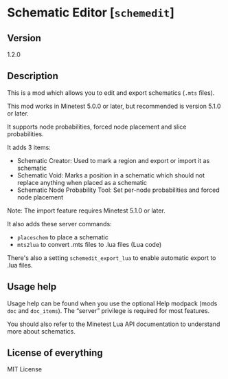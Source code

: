 # Schematic Editor [`schemedit`]

## Version
1.2.0

## Description
This is a mod which allows you to edit and export schematics (`.mts` files).

This mod works in Minetest 5.0.0 or later, but recommended is version 5.1.0
or later.

It supports node probabilities, forced node placement and slice probabilities.

It adds 3 items:

* Schematic Creator: Used to mark a region and export or import it as schematic
* Schematic Void: Marks a position in a schematic which should not replace anything when placed as a schematic
* Schematic Node Probability Tool: Set per-node probabilities and forced node placement

Note: The import feature requires Minetest 5.1.0 or later.

It also adds these server commands:

* `placeschem` to place a schematic
* `mts2lua` to convert .mts files to .lua files (Lua code)

There's also a setting `schemedit_export_lua` to enable automatic export to .lua files.

## Usage help
Usage help can be found when you use the optional Help modpack (mods `doc` and `doc_items`).
The “server” privilege is required for most features.

You should also refer to the Minetest Lua API documentation to understand more about schematics.

## License of everything
MIT License
